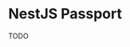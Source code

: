 # NestJS Passport

<!--
https://blog.alesanchez.es/building-authentication-for-microservices-using-nestjs/
-->

TODO

<!-- https://www.passportjs.org/ -->

<!-- @nestjs/jwt @nestjs/passport passport passport-jwt

@types/passport-jwt -->
